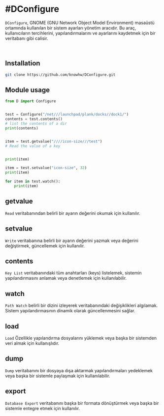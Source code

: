 



# #DConfigure


`DConfigure`, GNOME (GNU Network Object Model Environment) masaüstü ortamında kullanılan bir sistem ayarları yönetim aracıdır. Bu araç, kullanıcıların tercihlerini, yapılandırmalarını ve ayarlarını kaydetmek için bir veritabanı gibi calisir.


<br/>

## Installation
~~~bash
git clone https://github.com/knowhw/DConfigure.git

~~~

## Module usage
~~~python
from D import Configure


test = Configure("/net///launchpad/plank/docks//dock1/")
contents = test.contents()
# list the contents of a dir
print(contents)


item = test.getvalue("////icon-size///test")
# Read the value of a key


print(item)

item = test.setvalue("icon-size", 32)
print(item)

for item in test.watch():
	print(item)


~~~
## getvalue
`Read` veritabanından belirli bir ayarın değerini okumak için kullanılır. 
## setvalue
`Write` veritabanına belirli bir ayarın değerini yazmak veya değerini değiştirmek, güncellemek için kullanılir.

## contents
`Key List` veritabanındaki tüm anahtarları (keys) listelemek, sistemin yapılandırmasını anlamak veya denetlemek için kullanılabilir.

## watch
`Path Watch` belirli bir dizini izleyerek veritabanındaki değişiklikleri algılamak. Sistem yapılandırmasının dinamik olarak güncellenmesini sağlar.

## load
`Load` Özellikle yapılandırma dosyalarını yüklemek veya başka bir sistemden veri almak için kullanışlıdır.

## dump
`Dump` veritabanını bir dosyaya dışa aktarmak yapılandırmaları yedeklemek veya başka bir sistemle paylaşmak için kullanılabilir.

## export
`Database Export` veritabanını başka bir formata dönüştürmek veya başka bir sistemle entegre etmek için kullanılır. 



